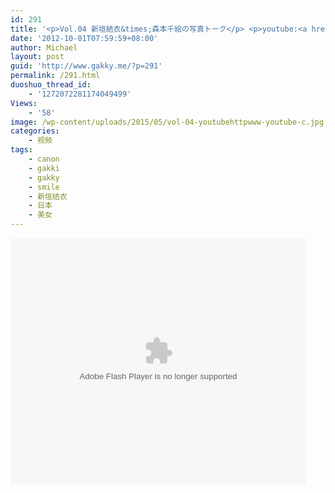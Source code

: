 ```yaml
---
id: 291
title: '<p>Vol.04 新垣結衣&times;森本千絵の写真トーク</p> <p>youtube:<a href="http://www.youtube.com/watch?v=KNsYHsI92VI" target="_blank">http://www.youtube.com/watch?v=KNsYHsI92VI</a> </p>'
date: '2012-10-01T07:59:59+08:00'
author: Michael
layout: post
guid: 'http://www.gakky.me/?p=291'
permalink: /291.html
duoshuo_thread_id:
    - '1272072281174049499'
Views:
    - '58'
image: /wp-content/uploads/2015/05/vol-04-youtubehttpwww-youtube-c.jpg
categories:
    - 视频
tags:
    - canon
    - gakki
    - gakky
    - smile
    - 新垣结衣
    - 日本
    - 美女
---
```


<object height="394" width="473"><param name="allowscriptaccess" value="sameDomain"></param><param name="wmode" value="transparent"></param><param name="movie" value="http://player.youku.com/player.php/sid/114047310/v.swf"></param><param name="allowfullscreen" value="true"></param><embed allowfullscreen="true" allowscriptaccess="sameDomain" height="394" src="http://player.youku.com/player.php/sid/114047310/v.swf" type="application/x-shockwave-flash" width="473" wmode="transparent"></embed></object>